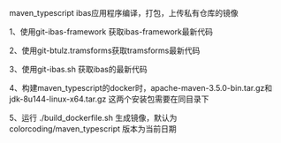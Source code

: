 maven_typescript ibas应用程序编译，打包，上传私有仓库的镜像


1、使用git-ibas-framework 获取ibas-framework最新代码

2、使用git-btulz.tramsforms获取tramsforms最新代码

3、使用git-ibas.sh 获取ibas的最新代码 

4、构建maven_typescript的docker时，apache-maven-3.5.0-bin.tar.gz和 jdk-8u144-linux-x64.tar.gz 这两个安装包需要在同目录下

5、运行	./build_dockerfile.sh   生成镜像，默认为colorcoding/maven_typescript 版本为当前日期

